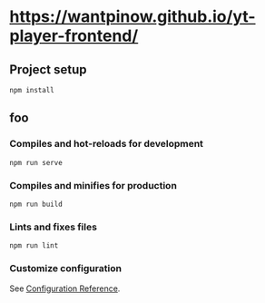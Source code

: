 # https://wantpinow.github.io/yt-player-frontend/

## Project setup
```
npm install
```

## foo

### Compiles and hot-reloads for development
```
npm run serve
```

### Compiles and minifies for production
```
npm run build
```

### Lints and fixes files
```
npm run lint
```

### Customize configuration
See [Configuration Reference](https://cli.vuejs.org/config/).
